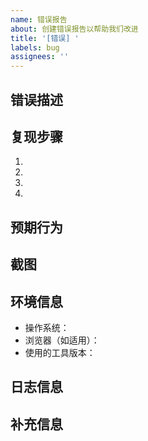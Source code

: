 ```yaml
---
name: 错误报告
about: 创建错误报告以帮助我们改进
title: '[错误] '
labels: bug
assignees: ''
---
```


## 错误描述

<!-- 清晰简明地描述错误 -->

## 复现步骤

<!-- 详细列出复现错误的步骤 -->
1. 
2. 
3. 
4. 

## 预期行为

<!-- 清晰简明地描述你预期会发生的事情 -->

## 截图

<!-- 如果适用，添加截图以帮助解释问题 -->

## 环境信息

<!-- 请提供错误发生的环境信息 -->
- 操作系统：
- 浏览器（如适用）：
- 使用的工具版本：

## 日志信息

<!-- 如有日志信息，请在此提供 -->

## 补充信息

<!-- 任何其他关于问题的信息 -->
